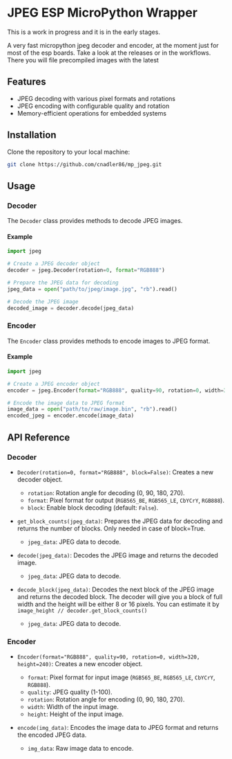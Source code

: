 # JPEG ESP MicroPython Wrapper
This is a work in progress and it is in the early stages.

A very fast micropython jpeg decoder and encoder, at the moment just for most of the esp boards.
Take a look at the releases or in the workflows. There you will file precompiled images with the latest 
## Features

- JPEG decoding with various pixel formats and rotations
- JPEG encoding with configurable quality and rotation
- Memory-efficient operations for embedded systems

## Installation

Clone the repository to your local machine:

```bash
git clone https://github.com/cnadler86/mp_jpeg.git
```

## Usage

### Decoder

The `Decoder` class provides methods to decode JPEG images.

#### Example

```python
import jpeg

# Create a JPEG decoder object
decoder = jpeg.Decoder(rotation=0, format="RGB888")

# Prepare the JPEG data for decoding
jpeg_data = open("path/to/jpeg/image.jpg", "rb").read()

# Decode the JPEG image
decoded_image = decoder.decode(jpeg_data)
```

### Encoder

The `Encoder` class provides methods to encode images to JPEG format.

#### Example

```python
import jpeg

# Create a JPEG encoder object
encoder = jpeg.Encoder(format="RGB888", quality=90, rotation=0, width=320, height=240)

# Encode the image data to JPEG format
image_data = open("path/to/raw/image.bin", "rb").read()
encoded_jpeg = encoder.encode(image_data)
```

## API Reference

### Decoder

- `Decoder(rotation=0, format="RGB888", block=False)`: Creates a new decoder object.
  - `rotation`: Rotation angle for decoding (0, 90, 180, 270).
  - `format`: Pixel format for output (`RGB565_BE`, `RGB565_LE`, `CbYCrY`, `RGB888`).
  - `block`: Enable block decoding (default: `False`).

- `get_block_counts(jpeg_data)`: Prepares the JPEG data for decoding and returns the number of blocks. Only needed in case of block=True. 
  - `jpeg_data`: JPEG data to decode.

- `decode(jpeg_data)`: Decodes the JPEG image and returns the decoded image.
  - `jpeg_data`: JPEG data to decode.

- `decode_block(jpeg_data)`: Decodes the next block of the JPEG image and returns the decoded block. The decoder will give you a block of full width and the height will be either 8 or 16 pixels. You can estimate it by `image_height // decoder.get_block_counts()`
  - `jpeg_data`: JPEG data to decode.

### Encoder

- `Encoder(format="RGB888", quality=90, rotation=0, width=320, height=240)`: Creates a new encoder object.
  - `format`: Pixel format for input image (`RGB565_BE`, `RGB565_LE`, `CbYCrY`, `RGB888`).
  - `quality`: JPEG quality (1-100).
  - `rotation`: Rotation angle for encoding (0, 90, 180, 270).
  - `width`: Width of the input image.
  - `height`: Height of the input image.

- `encode(img_data)`: Encodes the image data to JPEG format and returns the encoded JPEG data.
  - `img_data`: Raw image data to encode.
